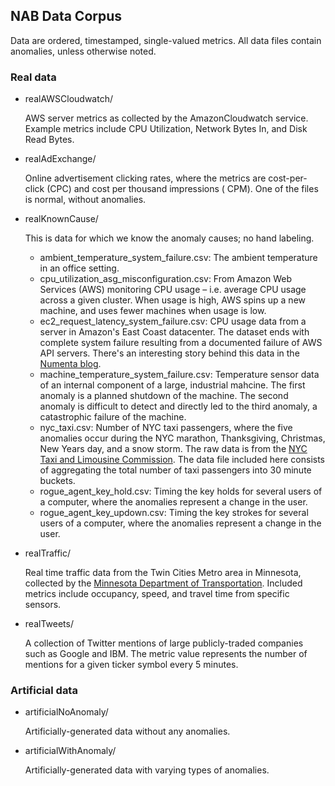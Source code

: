 NAB Data Corpus
---

Data are ordered, timestamped, single-valued metrics. All data files contain anomalies, unless otherwise noted.

### Real data

- realAWSCloudwatch/

  AWS server metrics as collected by the AmazonCloudwatch service. Example metrics include CPU Utilization, Network
  Bytes In, and Disk Read Bytes.

- realAdExchange/

  Online advertisement clicking rates, where the metrics are cost-per-click (CPC) and cost per thousand impressions (
  CPM). One of the files is normal, without anomalies.

- realKnownCause/

  This is data for which we know the anomaly causes; no hand labeling.

    - ambient_temperature_system_failure.csv: The ambient temperature in an office setting.
    - cpu_utilization_asg_misconfiguration.csv: From Amazon Web Services (AWS)
      monitoring CPU usage – i.e. average CPU usage across a given cluster. When usage is high, AWS spins up a new
      machine, and uses fewer machines when usage is low.
    - ec2_request_latency_system_failure.csv: CPU usage data from a server in Amazon's East Coast datacenter. The
      dataset ends with complete system failure resulting from a documented failure of AWS API servers. There's an
      interesting story behind this data in the [Numenta blog](http://numenta.com/blog/anomaly-of-the-week.html).
    - machine_temperature_system_failure.csv: Temperature sensor data of an internal component of a large, industrial
      mahcine. The first anomaly is a planned shutdown of the machine. The second anomaly is difficult to detect and
      directly led to the third anomaly, a catastrophic failure of the machine.
    - nyc_taxi.csv: Number of NYC taxi passengers, where the five anomalies occur during the NYC marathon, Thanksgiving,
      Christmas, New Years day, and a snow storm. The raw data is from
      the [NYC Taxi and Limousine Commission](http://www.nyc.gov/html/tlc/html/about/trip_record_data.shtml). The data
      file included here consists of aggregating the total number of taxi passengers into 30 minute buckets.
    - rogue_agent_key_hold.csv: Timing the key holds for several users of a computer, where the anomalies represent a
      change in the user.
    - rogue_agent_key_updown.csv: Timing the key strokes for several users of a computer, where the anomalies represent
      a change in the user.

- realTraffic/

  Real time traffic data from the Twin Cities Metro area in Minnesota, collected by the
  [Minnesota Department of Transportation](http://www.dot.state.mn.us/tmc/trafficinfo/developers.html). Included metrics
  include occupancy, speed, and travel time from specific sensors.

- realTweets/

  A collection of Twitter mentions of large publicly-traded companies such as Google and IBM. The metric value
  represents the number of mentions for a given ticker symbol every 5 minutes.

### Artificial data

- artificialNoAnomaly/

  Artificially-generated data without any anomalies.

- artificialWithAnomaly/

  Artificially-generated data with varying types of anomalies.
